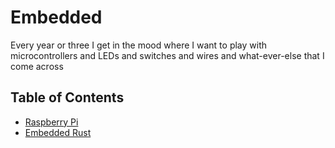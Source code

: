 # Embedded

Every year or three I get in the mood where I want to play with microcontrollers and LEDs and switches and wires and what-ever-else that I come across


## Table of Contents
* [Raspberry Pi](rasppi.md)
* [Embedded Rust](rust_embedded.md)